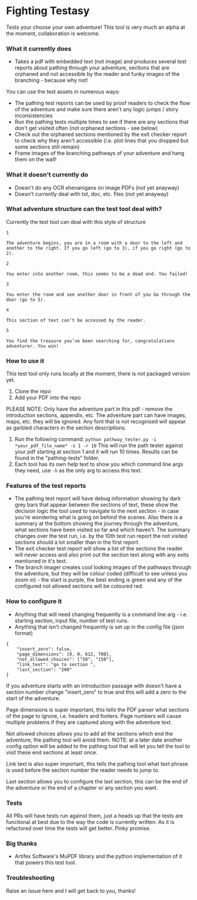 # Fighting Testasy

Tests your choose your own adventure!  This tool is very much an alpha at the moment, collaboration is welcome.

### What it currently does

* Takes a pdf with embedded text (not image) and produces several test reports about pathing through your adventure, sections that are orphaned and not accessible by the reader and funky images of the branching - because why not!

You can use the test assets in numerous ways:
* The pathing test reports can be used by proof readers to check the flow of the adventure and make sure there aren't any logic jumps / story inconsistencies
* Run the pathing tests multiple times to see if there are any sections that don't get visited often (not orphaned sections - see below)
* Check out the orphaned sections mentioned by the exit checker report to check why they aren't accessible (i.e. plot lines that you dropped but some sections still remain)
* Frame images of the branching pathways of your adventure and hang them on the wall!

### What it doesn't currently do

* Doesn't do any OCR shenanigans on image PDFs (not yet anayway)
* Doesn't currently deal with txt, doc, etc. files (not yet anayway)

### What adventure structure can the test tool deal with?

Currently the test tool can deal with this style of structure

```
1

The adventure begins, you are in a room with a door to the left and another to the right. If you go left (go to 3), if you go right (go to 2).

2 

You enter into another room, this seems to be a dead end. You failed!

3

You enter the room and see another door in front of you Go through the door (go to 5).

4

This section of text can’t be accessed by the reader.

5

You find the treasure you’ve been searching for, congratulations adventurer. You win!

```

### How to use it

This test tool only runs locally at the moment, there is not packaged version yet.

1. Clone the repo
1. Add your PDF into the repo

PLEASE NOTE: Only have the adventure part in this pdf - remove the introduction sections, appendix, etc.  The adventure part can have images, maps, etc. they will be ignored.  Any font that is not recognised will appear as garbled characters in the section descriptions.

1. Run the following command:
  `python pathway_tester.py -i *your_pdf_file_name* -s 1 -r 10`
  This will run the path tester against your pdf starting at section 1 and it will run 10 times.
  Results can be found in the "pathing-tests" folder.
1. Each tool has its own help text to show you which command line args they need, use `-h` as the only arg to access this text.

### Features of the test reports

* The pathing test report will have debug information showing by dark grey bars that appear between the sections of text, these show the decision logic the tool used to navigate to the next section - in case you're wondering what is going on behind the scenes.  Also there is a summary at the bottom showing the journey through the adventure, what sections have been visited so far and which haven't.  The summary changes over the test run, i.e. by the 10th test run report the not visited sections should a lot smaller than in the first report.
* The exit checker test report will show a list of the sections the reader will never access and also print out the section text along with any exits mentioned in it's text.
* The branch imager creates cool looking images of the pathways through the adventure, but they will be colour coded (difficult to see unless you zoom in) - the start is purple, the best ending is green and any of the configured not allowed sections will be coloured red.

### How to configure it

* Anything that will need changing frequently is a command line arg - i.e. starting section, input file, number of test runs.
* Anything that isn't changed frequently is set up in the config file (json format)

```
{
    "insert_zero": false,
    "page_dimensions": [0, 0, 612, 700],
    "not_allowed_choices": ["50", "150"],
    "link_text": "go to section ",
    "last_section": "200"
}
```

If you adventure starts with an introduction passage with doesn't have a section number change "insert_zero" to true and this will add a zero to the start of the adventure.

Page dimensions is super important, this tells the PDF parser what sections of the page to ignore, i.e. headers and footers.  Page numbers will cause multiple problems if they are captured along with the adventure text.

Not allowed choices allows you to add all the sections which end the adventure, the pathing tool will avoid them. NOTE: at a later date another config option will be added to the pathing tool that will let you tell the tool to visit these end sections at least once.

Link text is also super important, this tells the pathing tool what text phrase is used before the section number the reader needs to jump to.

Last section allows you to configure the last section, this can be the end of the adventure or the end of a chapter or any section you want.

### Tests

All PRs will have tests run against them, just a heads up that the tests are functional at best due to the way the code is currently written.  As it is refactored over time the tests will get better.  Pinky promise.

### Big thanks

* Artifex Software's MuPDF library and the python implementation of it that powers this test tool.

### Troubleshooting

Raise an issue here and I will get back to you, thanks!

